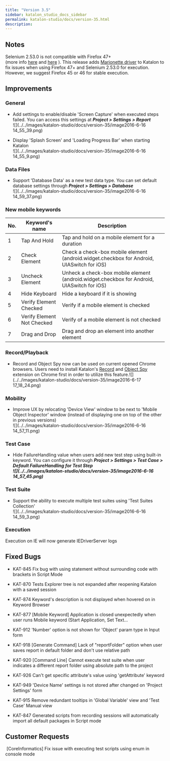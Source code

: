 ```yaml
---
title: "Version 3.5" 
sidebar: katalon_studio_docs_sidebar
permalink: katalon-studio/docs/version-35.html 
description: 
---
```

Notes
-----

Selenium 2.53.0 is not compatible with Firefox 47+ (more info [here](https://github.com/SeleniumHQ/selenium/issues/2110) and [here](https://github.com/SeleniumHQ/selenium/issues/1862) ). This release adds [Marionette driver](https://developer.mozilla.org/en-US/docs/Mozilla/QA/Marionette/WebDriver) to Katalon to fix issues when using Firefox 47+ and Selenium 2.53.0 for execution. However, we suggest Firefox 45 or 46 for stable execution.

Improvements
------------

### General

*   Add settings to enable/disable 'Screen Capture' when executed steps failed. You can access this settings at _**Project > Settings > Report**_  
    ![](../../images/katalon-studio/docs/version-35/image2016-6-16 14_55_39.png)  
      
    
*   Display 'Splash Screen' and 'Loading Progress Bar' when starting Katalon  
    ![](../../images/katalon-studio/docs/version-35/image2016-6-16 14_55_9.png)  
      
    

### Data Files

*   Support 'Database Data' as a new test data type. You can set default database settings through **_Project > Settings > Database_**  
    ![](../../images/katalon-studio/docs/version-35/image2016-6-16 14_59_37.png)  
      
    

### New mobile keywords

<table class="wrapped confluenceTable" style="table-layout: fixed;"><thead><tr><th class="confluenceTh" style="">No.</th><th class="confluenceTh" style="">Keyword's name</th><th class="confluenceTh" style="">Description</th></tr></thead><tbody style=""><tr style=""><td class="confluenceTd" style="">1</td><td class="confluenceTd" style="">Tap And Hold</td><td class="confluenceTd" style="">Tap and hold on a mobile element for a duration</td></tr><tr style=""><td class="confluenceTd" style="">2</td><td class="confluenceTd" style="">Check Element</td><td class="confluenceTd" style="">Check a check-box mobile element (android.widget.checkbox for Android, UIASwitch for iOS)</td></tr><tr style=""><td class="confluenceTd" style="">3</td><td class="confluenceTd" style="">Uncheck Element</td><td class="confluenceTd" style="">Unheck a check-box mobile element (android.widget.checkbox for Android, UIASwitch for iOS)</td></tr><tr style=""><td colspan="1" class="confluenceTd" style="">4</td><td colspan="1" class="confluenceTd" style="">Hide Keyboard</td><td colspan="1" class="confluenceTd" style="">Hide a keyboard if it is showing</td></tr><tr style=""><td colspan="1" class="confluenceTd" style="">5</td><td colspan="1" class="confluenceTd" style="">Verify Element Checked</td><td colspan="1" class="confluenceTd" style="">Verify if a mobile element is checked</td></tr><tr style=""><td colspan="1" class="confluenceTd" style="">6</td><td colspan="1" class="confluenceTd" style="">Verify Element Not Checked</td><td colspan="1" class="confluenceTd" style="">Verify of a mobile element is not checked</td></tr><tr style=""><td colspan="1" class="confluenceTd" style="">7</td><td colspan="1" class="confluenceTd" style="">Drag and Drop</td><td colspan="1" class="confluenceTd" style="">Drag and drop an element into another element</td></tr></tbody></table>

### Record/Playback

*   Record and Object Spy now can be used on current opened Chrome browsers. Users need to install Katalon's [Record](https://chrome.google.com/webstore/detail/katalon-recorder/bnaalgpdhfjepeanejkicnidgbpbmkhh?hl=en-US) and [Object Spy](https://chrome.google.com/webstore/detail/katalon-object-spy/gblkfilmbkbkjgpcoihaeghdindcanom?hl=en-US) extension on Chrome first in order to utilize this feature.![](../../images/katalon-studio/docs/version-35/image2016-6-17 17_18_24.png)  
      
    

### Mobility

*   Improve UX by relocating 'Device View' window to be next to 'Mobile Object Inspector' window (instead of displaying one on top of the other in previous versions)  
    ![](../../images/katalon-studio/docs/version-35/image2016-6-16 14_57_11.png)  
      
    

### Test Case

*   Hide FailureHandling value when users add new test step using built-in keyword. You can configure it through _**Project > Settings > Test Case > Default FailureHandling for Test Step**_  
    _**![](../../images/katalon-studio/docs/version-35/image2016-6-16 14_57_45.png)**_  
    

### Test Suite

*   Support the ability to execute multiple test suites using 'Test Suites Collection'  
    ![](../../images/katalon-studio/docs/version-35/image2016-6-16 14_59_3.png)  
      
    

### Execution

Execution on IE will now generate IEDriverServer logs  
  

Fixed Bugs
----------

*   KAT-845 Fix bug with using statement without surrounding code with brackets in Script Mode
    
*   KAT-870 Tests Explorer tree is not expanded after reopening Katalon with a saved session
    
*   KAT-874 Keyword's description is not displayed when hovered on in Keyword Browser
    
*   KAT-877 \[Mobile Keyword\] Application is closed unexpectedly when user runs Mobile keyword (Start Application, Set Text...
    
*   KAT-912 'Number' option is not shown for 'Object' param type in Input form
    
*   KAT-918 \[Generate Command\] Lack of "reportFolder" option when user saves report in default folder and don't use relative path
    
*   KAT-920 \[Command Line\] Cannot execute test suite when user indicates a different report folder using absolute path to the project
    
*   KAT-926 Can't get specific attribute's value using 'getAttribute' keyword
    
*   KAT-949 'Device Name' settings is not stored after changed on 'Project Settings' form
    
*   KAT-915 Remove redundant tooltips in 'Global Variable' view and 'Test Case' Manual view
    
*   KAT-847 Generated scripts from recording sessions will automatically import all default packages in Script mode
    

Customer Requests
-----------------

 \[CoreInformatics\] Fix issue with executing test scripts using enum in console mode